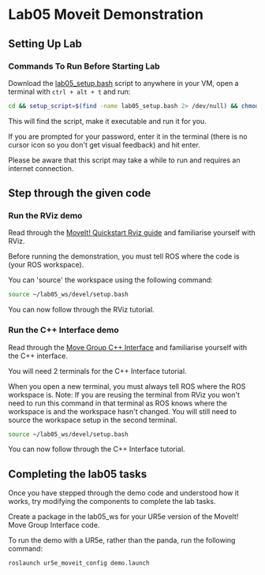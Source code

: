 # Lab05 Moveit Demonstration

## Setting Up Lab
### Commands To Run Before Starting Lab

Download the [lab05_setup.bash](lab05_setup.bash) script to anywhere in your VM, open a terminal with `ctrl + alt + t` and run:
```bash
cd && setup_script=$(find -name lab05_setup.bash 2> /dev/null) && chmod +x $setup_script; bash $setup_script
```
This will find the script, make it executable and run it for you. 

If you are prompted for your password, enter it in the terminal (there is no cursor icon so you don't get visual feedback) and hit enter.

Please be aware that this script may take a while to run and requires an internet connection.

## Step through the given code
### Run the RViz demo

Read through the [MoveIt! Quickstart Rviz guide](http://docs.ros.org/en/melodic/api/moveit_tutorials/html/doc/quickstart_in_rviz/quickstart_in_rviz_tutorial.html)
and familiarise yourself with RViz.

Before running the demonstration, you must tell ROS where the code is (your ROS workspace).

You can 'source' the workspace using the following command:
```bash
source ~/lab05_ws/devel/setup.bash
```
You can now follow through the RViz tutorial.

### Run the C++ Interface demo

Read through the [Move Group C++ Interface](http://docs.ros.org/en/melodic/api/moveit_tutorials/html/doc/move_group_interface/move_group_interface_tutorial.html)
and familiarise yourself with the C++ interface.

You will need 2 terminals for the C++ Interface tutorial.

When you open a new terminal, you must always tell ROS where the ROS workspace is. Note: If you are reusing the terminal from RViz you won't need to run this command in that terminal as ROS knows where the workspace is and the workspace hasn't changed. You will still need to source the workspace setup in the second terminal.

```bash
source ~/lab05_ws/devel/setup.bash
```
You can now follow through the C++ Interface tutorial.

## Completing the lab05 tasks

Once you have stepped through the demo code and understood how it works, try modifying the components to complete the lab tasks.

Create a package in the lab05_ws for your UR5e version of the MoveIt! Move Group Interface code.

To run the demo with a UR5e, rather than the panda, run the following command:
```bash
roslaunch ur5e_moveit_config demo.launch
```
